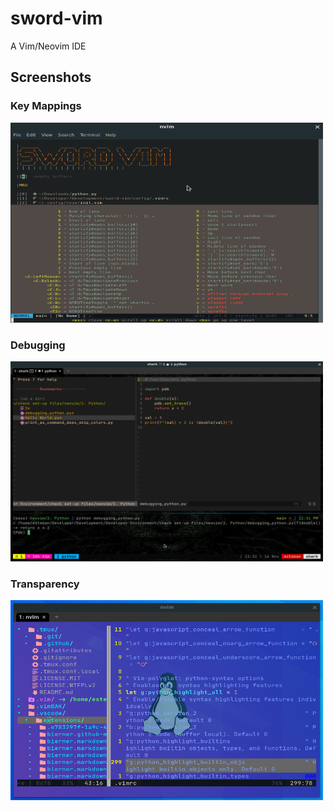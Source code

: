 # sword-vim

A Vim/Neovim IDE

## Screenshots

### Key Mappings

<img alt="sword-vim" src="./screenshots/sword-vim.png?raw=true" width="500" height="320" />

### Debugging

<img alt="debugging" src="./screenshots/debugging.png?raw=true" width="500" height="320" />

### Transparency

<img alt="transparency" src="./screenshots/neovim.png?raw=true" width="500" height="320" />

